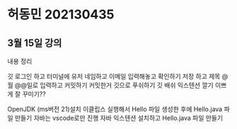 # 허동민 202130435

## 3월 15일 강의
내용 정리

깃 로그인 하고 
터미널에 유저 네임하고 이메일 입력해놓고 확인하기
저장 하고 제목 @월 @@일로 입력하고 커밋하기
커밋한거 깃으로 푸쉬하기 
깃 배쉬 익스텐션 깔기
이쁘게 잘 꾸미기??

OpenJDK (ms버전 21)설치
이클립스 실행해서 Hello 파일 생성한 후에 Hello.java 파일 만들기
자바는 vscode로만 진행
자바 익스텐션 설치하고 Hello.java 파일 만들기